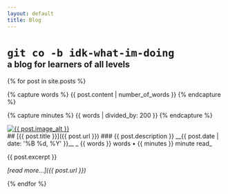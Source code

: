 ```yaml
---
layout: default
title: Blog
---
```

<h1><code>git co -b idk-what-im-doing</code><br>
    <small><small>a blog for learners of all levels</small></small>
</h1>

{% for post in site.posts %}
<!-- Adapted from: https://sacha.me/articles/jekyll-word-counts -->
{% capture words %}
   {{ post.content | number_of_words }}
{% endcapture %}

{% capture minutes %}
  {{ words | divided_by: 200 }}
{% endcapture %}

<div class="content__section">
    <div class="content__section__media">
        <a href="{{ post.url }}"><img class="content__section__image" src="{{ post.image }}" alt="{{ post.image_alt }}"></a>
    </div>

  <div class="content__section__text" markdown="block">
## [{{ post.title }}]({{ post.url }})
### {{ post.description }}
__{{ post.date | date: '%B %d, %Y'  }}__
_&nbsp;{{ words }} words &#8226; {{ minutes }} minute read_
      
{{ post.excerpt }}

_[read more...]({{ post.url }})_
    
</div>
</div>
{% endfor %}
